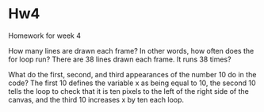 # Hw4
Homework for week 4

How many lines are drawn each frame? In other words, how often does the for loop run?
There are 38 lines drawn each frame. It runs 38 times?

What do the first, second, and third appearances of the number 10 do in the code?
The first 10 defines the variable x as being equal to 10, the second 10 tells the loop to check that it is ten pixels to the left of the right side of the canvas, and the third 10 increases x by ten each loop.

